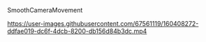 SmoothCameraMovement


https://user-images.githubusercontent.com/67561119/160408272-ddfae019-dc6f-4dcb-8200-db156d84b3dc.mp4

